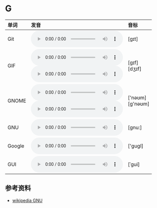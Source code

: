 
# G

| 单词  | 发音 | 音标 |
| :-- | :-- | :-- |
| Git | <audio :src="$withBase('/audio/Git.mp3')" controls="controls" controlslist="nodownload"></audio> | [ɡɪt] |
| GIF | <audio :src="$withBase('/audio/GIF-0.mp3')" controls="controls" controlslist="nodownload"></audio><br/><audio :src="$withBase('/audio/GIF-1.mp3')" controls="controls" controlslist="nodownload"></audio> | [ɡɪf]<br/>[dʒɪf] |
| GNOME | <audio :src="$withBase('/audio/GNOME-0.mp3')" controls="controls" controlslist="nodownload"></audio><br/><audio :src="$withBase('/audio/GNOME-1.mp3')" controls="controls" controlslist="nodownload"></audio> | ['nəʊm]<br/>[ɡ'nəʊm] |
| GNU | <audio :src="$withBase('/audio/GNU.mp3')" controls="controls" controlslist="nodownload"></audio> | [gnu:] |
| Google | <audio :src="$withBase('/audio/Google.mp3')" controls="controls" controlslist="nodownload"></audio> | ['ɡuɡl] |
| GUI | <audio :src="$withBase('/audio/GUI.mp3')" controls="controls" controlslist="nodownload"></audio> | [ˈɡui] |

## 参考资料

- [wikipedia GNU](https://en.wikipedia.org/wiki/GNU)
